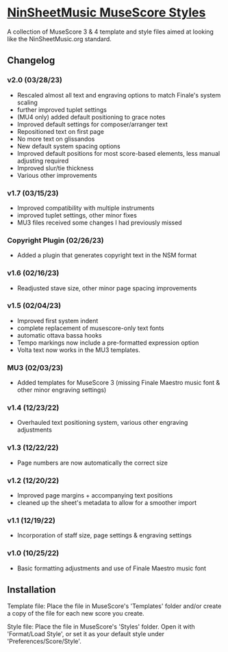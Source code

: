 # [NinSheetMusic MuseScore Styles](https://www.ninsheetmusic.org/forum/index.php?topic=12538)
A collection of MuseScore 3 &amp; 4 template and style files aimed at looking like the NinSheetMusic.org standard.

## Changelog
### v2.0 (03/28/23)
- Rescaled almost all text and engraving options to match Finale's system scaling
- further improved tuplet settings
- (MU4 only) added default positioning to grace notes
- Improved default settings for composer/arranger text
- Repositioned text on first page
- No more text on glissandos
- New default system spacing options
- Improved default positions for most score-based elements, less manual adjusting required
- Improved slur/tie thickness
- Various other improvements
### v1.7 (03/15/23)
- Improved compatibility with multiple instruments
- improved tuplet settings, other minor fixes
- MU3 files received some changes I had previously missed
### Copyright Plugin (02/26/23)
- Added a plugin that generates copyright text in the NSM format
### v1.6 (02/16/23)
- Readjusted stave size, other minor page spacing improvements
### v1.5 (02/04/23)
- Improved first system indent
- complete replacement of musescore-only text fonts
- automatic ottava bassa hooks
- Tempo markings now include a pre-formatted expression option
- Volta text now works in the MU3 templates.
### MU3 (02/03/23)
- Added templates for MuseScore 3 (missing Finale Maestro music font & other minor engraving settings)
### v1.4 (12/23/22)
- Overhauled text positioning system, various other engraving adjustments
### v1.3 (12/22/22)
- Page numbers are now automatically the correct size
### v1.2 (12/20/22)
- Improved page margins + accompanying text positions
- cleaned up the sheet's metadata to allow for a smoother import
### v1.1 (12/19/22)
- Incorporation of staff size, page settings & engraving settings
### v1.0 (10/25/22)
- Basic formatting adjustments and use of Finale Maestro music font

## Installation
Template file: Place the file in MuseScore's 'Templates' folder and/or create a copy of the file for each new score you create.

Style file: Place the file in MuseScore's 'Styles' folder. Open it with 'Format/Load Style', or set it as your default style under 'Preferences/Score/Style'.
